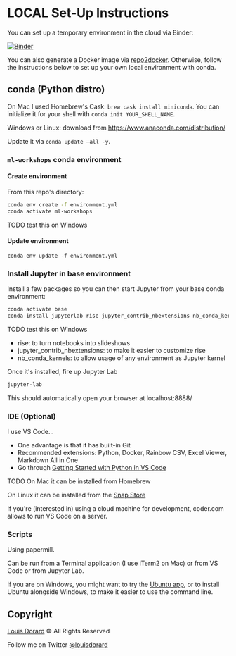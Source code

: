 # LOCAL Set-Up Instructions

You can set up a temporary environment in the cloud via Binder:

[![Binder](https://mybinder.org/badge_logo.svg)](https://mybinder.org/v2/gh/louisdorard/ml-workshops-setup/local-setup?filepath=Intro-Jupyter.ipynb)

You can also generate a Docker image via [repo2docker](https://repo2docker.readthedocs.io/en/latest/). Otherwise, follow the instructions below to set up your own local environment with conda.

## conda (Python distro)

On Mac I used Homebrew's Cask: `brew cask install miniconda`. You can initialize it for your shell with `conda init YOUR_SHELL_NAME`.

Windows or Linux: download from https://www.anaconda.com/distribution/

Update it via `conda update —all -y`.

### `ml-workshops` conda environment

#### Create environment

From this repo's directory:

```bash
conda env create -f environment.yml
conda activate ml-workshops
```

TODO test this on Windows

#### Update environment

`conda env update -f environment.yml`

### Install Jupyter in base environment

Install a few packages so you can then start Jupyter from your base conda environment:

```bash
conda activate base
conda install jupyterlab rise jupyter_contrib_nbextensions nb_conda_kernels
```

TODO test this on Windows

* rise: to turn notebooks into slideshows
* jupyter_contrib_nbextensions: to make it easier to customize rise
* nb_conda_kernels: to allow usage of any environment as Jupyter kernel

Once it's installed, fire up Jupyter Lab

```bash
jupyter-lab
```

This should automatically open your browser at localhost:8888/

### IDE (Optional)

I use VS Code...

* One advantage is that it has built-in Git
* Recommended extensions: Python, Docker, Rainbow CSV, Excel Viewer, Markdown All in One
* Go through [Getting Started with Python in VS Code](https://code.visualstudio.com/docs/python/python-tutorial)

TODO On Mac it can be installed from Homebrew

On Linux it can be installed from the [Snap Store](snapcraft.io/store)

If you're (interested in) using a cloud machine for development, coder.com allows to run VS Code on a server.

### Scripts

Using papermill.

Can be run from a Terminal application (I use iTerm2 on Mac) or from VS Code or from Jupyter Lab.

If you are on Windows, you might want to try the [Ubuntu app](https://www.microsoft.com/p/ubuntu/9nblggh4msv6?activetab=pivot:overviewtab), or to install Ubuntu alongside Windows, to make it easier to use the command line.

## Copyright

[Louis Dorard](http://louisdorard.com) © All Rights Reserved

Follow me on Twitter [@louisdorard](https://twitter.com/louisdorard) 